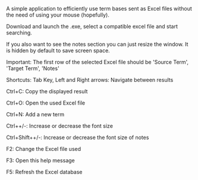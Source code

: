 A simple application to efficiently use term bases sent as Excel files without the need of using your mouse (hopefully).

Download and launch the .exe, select a compatible excel file and start searching.

If you also want to see the notes section you can just resize the window. It is hidden by default to save screen space.

Important:
The first row of the selected Excel file should be 'Source Term', 'Target Term', 'Notes'

Shortcuts:
Tab Key, Left and Right arrows: Navigate between results

Ctrl+C: Copy the displayed result

Ctrl+O: Open the used Excel file

Ctrl+N: Add a new term

Ctrl++/-: Increase or decrease the font size

Ctrl+Shift++/-: Increase or decrease the font size of notes

F2: Change the Excel file used

F3: Open this help message

F5: Refresh the Excel database
